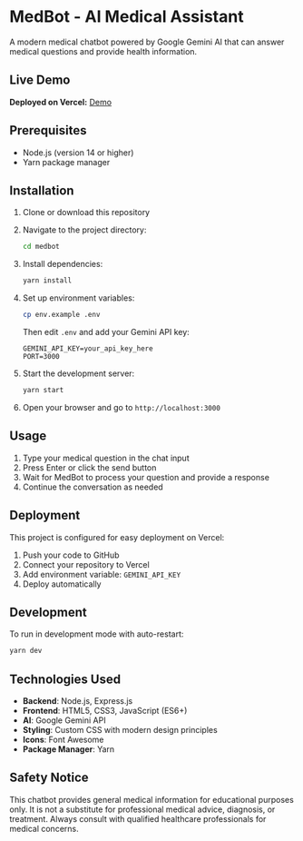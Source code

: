 # MedBot - AI Medical Assistant

A modern medical chatbot powered by Google Gemini AI that can answer medical questions and provide health information.

## Live Demo

**Deployed on Vercel:** [Demo](https://medbot-mu.vercel.app/)

## Prerequisites

- Node.js (version 14 or higher)
- Yarn package manager

## Installation

1. Clone or download this repository
2. Navigate to the project directory:
   ```bash
   cd medbot
   ```

3. Install dependencies:
   ```bash
   yarn install
   ```

4. Set up environment variables:
   ```bash
   cp env.example .env
   ```
   
   Then edit `.env` and add your Gemini API key:
   ```
   GEMINI_API_KEY=your_api_key_here
   PORT=3000
   ```

5. Start the development server:
   ```bash
   yarn start
   ```

6. Open your browser and go to `http://localhost:3000`

## Usage

1. Type your medical question in the chat input
2. Press Enter or click the send button
3. Wait for MedBot to process your question and provide a response
4. Continue the conversation as needed

## Deployment

This project is configured for easy deployment on Vercel:

1. Push your code to GitHub
2. Connect your repository to Vercel
3. Add environment variable: `GEMINI_API_KEY`
4. Deploy automatically

## Development

To run in development mode with auto-restart:

```bash
yarn dev
```

## Technologies Used

- **Backend**: Node.js, Express.js
- **Frontend**: HTML5, CSS3, JavaScript (ES6+)
- **AI**: Google Gemini API
- **Styling**: Custom CSS with modern design principles
- **Icons**: Font Awesome
- **Package Manager**: Yarn

## Safety Notice

This chatbot provides general medical information for educational purposes only. It is not a substitute for professional medical advice, diagnosis, or treatment. Always consult with qualified healthcare professionals for medical concerns.
